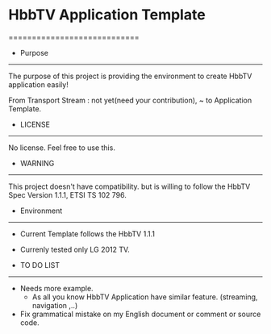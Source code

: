# HbbTV Application Template
============================

* Purpose
---------
The purpose of this project is providing the environment to create HbbTV application easily!

From Transport Stream  : not yet(need your contribution), 
~
to Application Template.


* LICENSE
---------
No license. Feel free to use this.

* WARNING
---------
This project doesn't have compatibility. but is willing to follow the HbbTV Spec Version 1.1.1, ETSI TS 102 796.

* Environment
-------------
* Current Template follows the HbbTV 1.1.1 
* Currenly tested only LG 2012 TV.

* TO DO LIST
-------------
* Needs more example.
  - As all you know HbbTV Application have similar feature. (streaming, navigation ,..)
* Fix grammatical mistake on my English document or comment or source code.
